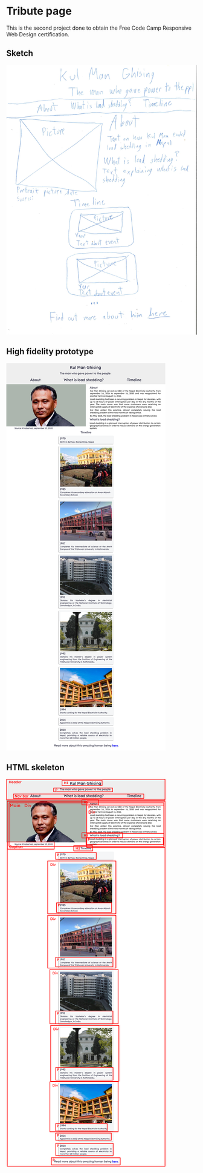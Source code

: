 # Tribute page

This is the second project done to obtain the Free Code Camp Responsive Web Design certification.

## Sketch

<img src="Sketch_tribute-page.jpg" />

## High fidelity prototype

<img src="High-fidelity-prototype_tribute-page.png" />

## HTML skeleton

<img src="HTML-Skeleton_tribute-page.png" />
